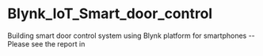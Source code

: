 # Blynk_IoT_Smart_door_control
Building smart door control system using Blynk platform for smartphones
--Please see the report in
